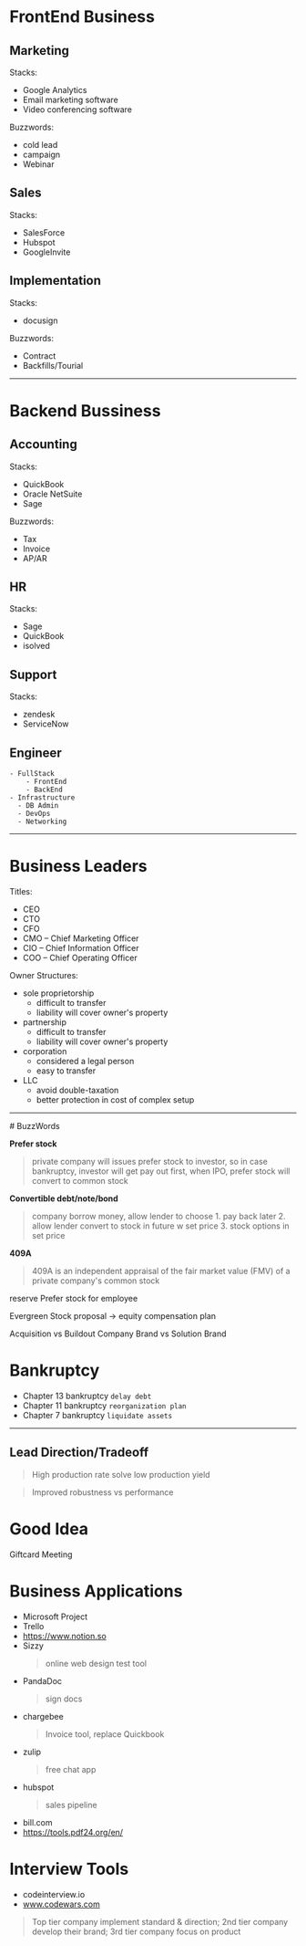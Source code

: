 # FrontEnd Business

## Marketing
Stacks:
- Google Analytics
- Email marketing software
- Video conferencing software

Buzzwords:
- cold lead
- campaign
- Webinar

## Sales
Stacks:
- SalesForce
- Hubspot
- GoogleInvite

## Implementation
Stacks:
- docusign

Buzzwords:
- Contract
- Backfills/Tourial

<hr />

# Backend Bussiness

## Accounting
Stacks:
- QuickBook
- Oracle NetSuite
- Sage

Buzzwords:
- Tax
- Invoice
- AP/AR


## HR
Stacks:
- Sage
- QuickBook
- isolved

## Support
Stacks:
- zendesk
- ServiceNow

## Engineer
    - FullStack
        - FrontEnd
        - BackEnd
    - Infrastructure
      - DB Admin
      - DevOps
      - Networking

<hr />

# Business Leaders
Titles:
- CEO
- CTO
- CFO
- CMO – Chief Marketing Officer
- CIO – Chief Information Officer
- COO – Chief Operating Officer

Owner Structures:
- sole proprietorship
  - difficult to transfer
  - liability will cover owner's property
- partnership
  - difficult to transfer
  - liability will cover owner's property
- corporation
  - considered a legal person
  - easy to transfer
- LLC
  - avoid double-taxation
  - better protection in cost of complex setup

<hr />
# BuzzWords

**Prefer stock**
> private company will issues prefer stock to investor, so in case bankruptcy, investor will get pay out first, when IPO, prefer stock will convert to common stock

**Convertible debt/note/bond**
> company borrow money, allow lender to choose 1. pay back later 2. allow lender convert to stock in future w set price 3. stock options in set price

**409A**
> 409A is an independent appraisal of the fair market value (FMV) of a private company's common stock

reserve Prefer stock for employee

Evergreen Stock proposal -> equity compensation plan

Acquisition vs Buildout
Company Brand vs Solution Brand

# Bankruptcy
- Chapter 13 bankruptcy `delay debt`
- Chapter 11 bankruptcy `reorganization plan`
- Chapter 7 bankruptcy `liquidate assets`

<hr />

## Lead Direction/Tradeoff
> High production rate solve low production yield

> Improved robustness vs performance

# Good Idea
Giftcard Meeting

# Business Applications
- Microsoft Project
- Trello
- https://www.notion.so
- Sizzy
  > online web design test tool
- PandaDoc
  > sign docs
- chargebee
  > Invoice tool, replace Quickbook
- zulip
  > free chat app
- hubspot
  > sales pipeline
- bill.com
- https://tools.pdf24.org/en/

# Interview Tools
- codeinterview.io
- www.codewars.com

> Top tier company implement standard & direction; 2nd tier company develop their brand; 3rd tier company focus on product